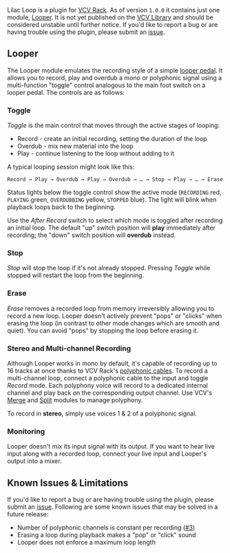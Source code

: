 Lilac Loop is a plugin for [VCV Rack](https://vcvrack.com/). As of version `1.0.0` it contains just one module, [Looper](#looper). It is not yet published on the [VCV Library](https://library.vcvrack.com/) and should be considered unstable until further notice. If you'd like to report a bug or are having trouble using the plugin, please submit an [issue](https://github.com/grough/club-soda-vcv/issues).

## Looper

The Looper module emulates the recording style of a simple [looper pedal](https://en.wikipedia.org/wiki/Live_looping). It allows you to record, play and overdub a mono or polyphonic signal using a multi-function "toggle" control analogous to the main foot switch on a looper pedal. The controls are as follows:

### Toggle

_Toggle_ is the main control that moves through the active stages of looping:

- Record - create an initial recording, setting the duration of the loop
- Overdub - mix new material into the loop
- Play - continue listening to the loop without adding to it

A typical looping session might look like this:

```
Record → Play → Overdub → Play → Overdub → … → Stop → Play → … → Erase
```

Status lights below the toggle control show the active mode (`RECORDING` red, `PLAYING` green, `OVERDUBBING` yellow, `STOPPED` blue). The light will blink when playback loops back to the beginning.

Use the _After Record_ switch to select which mode is toggled after recording an initial loop. The default "up" switch position will **play** immediately after recording; the "down" switch position will **overdub** instead.

### Stop

_Stop_ will stop the loop if it's not already stopped. Pressing _Toggle_ while stopped will restart the loop from the beginning.

### Erase

_Erase_ removes a recorded loop from memory irreversibly allowing you to record a new loop. Looper doesn't actively prevent "pops" or "clicks" when erasing the loop (in contrast to other mode changes which are smooth and quiet). You can avoid "pops" by stopping the loop before erasing it.

### Stereo and Multi-channel Recording

Although Looper works in mono by default, it's capable of recording up to 16 tracks at once thanks to VCV Rack's [polyphonic cables](https://vcvrack.com/manual/Polyphony). To record a multi-channel loop, connect a polyphonic cable to the input and toggle _Record_ mode. Each polyphony voice will record to a dedicated internal channel and play back on the corresponding output channel. Use VCV's [Merge](https://library.vcvrack.com/Fundamental/Merge) and [Split](https://library.vcvrack.com/Fundamental/Split) modules to manage polyphony.

To record in **stereo**, simply use voices 1 & 2 of a polyphonic signal.

### Monitoring

Looper doesn't mix its input signal with its output. If you want to hear live input along with a recorded loop, connect your live input and Looper's output into a mixer.

## Known Issues & Limitations

If you'd like to report a bug or are having trouble using the plugin, please submit an [issue](https://github.com/grough/club-soda-vcv/issues). Following are some known issues that may be solved in a future release:

- Number of polyphonic channels is constant per recording ([#3](https://github.com/grough/lilac-loop-vcv/issues/3))
- Erasing a loop during playback makes a "pop" or "click" sound
- Looper does not enforce a maximum loop length
